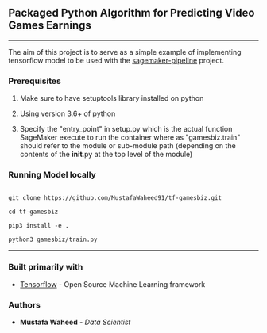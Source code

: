 ## Packaged Python Algorithm for Predicting Video Games Earnings

----

The aim of this project is to serve as a simple example of implementing tensorflow model to be used with the [sagemaker-pipeline](https://github.com/MustafaWaheed91/sagemaker-pipeline) project.

### Prerequisites

1. Make sure to have setuptools library installed on python

2. Using version 3.6+ of python

3. Specify the "entry_point" in setup.py which is the actual function SageMaker execute to run the container where as "gamesbiz.train" should refer to the module or sub-module path (depending on the contents of the __init__.py at the top level of the module)

### Running Model locally

```

git clone https://github.com/MustafaWaheed91/tf-gamesbiz.git

cd tf-gamesbiz

pip3 install -e .

python3 gamesbiz/train.py

```


----

### Built primarily with

* [Tensorflow](https://www.tensorflow.org/) - Open Source Machine Learning framework


### Authors

* **Mustafa Waheed** - *Data Scientist* 
